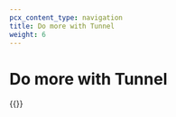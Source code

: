 ```yaml
---
pcx_content_type: navigation
title: Do more with Tunnel
weight: 6
---
```


# Do more with Tunnel

{{<directory-listing>}}
